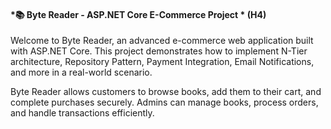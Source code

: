 
#### *📚 Byte Reader - ASP.NET Core E-Commerce Project * (H4)
Welcome to Byte Reader, an advanced e-commerce web application built with ASP.NET Core. This project demonstrates how to implement N-Tier architecture, Repository Pattern, Payment Integration, Email Notifications, and more in a real-world scenario.

Byte Reader allows customers to browse books, add them to their cart, and complete purchases securely. Admins can manage books, process orders, and handle transactions efficiently.
